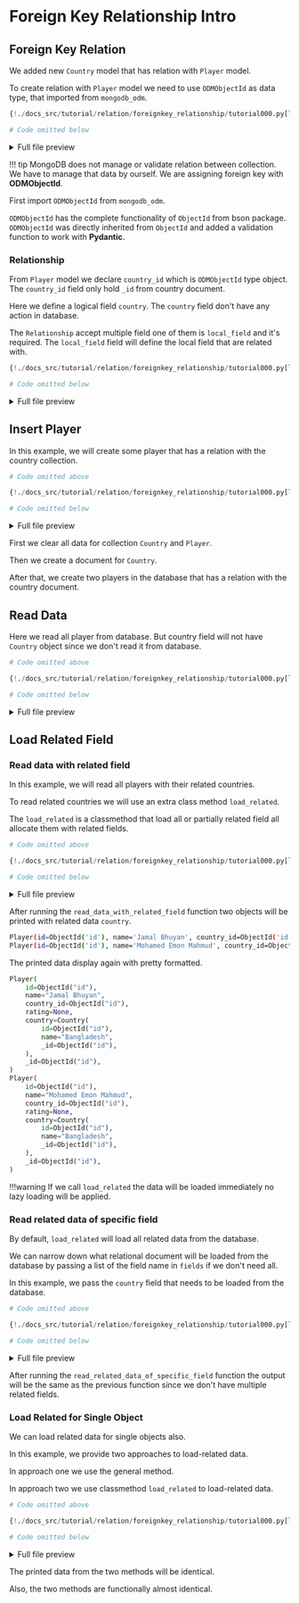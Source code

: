 # Foreign Key Relationship Intro

## Foreign Key Relation

We added new `Country` model that has relation with `Player` model.

To create relation with `Player` model we need to use `ODMObjectId` as data type, that imported from `mongodb_odm`.

```Python hl_lines="8 15 19"
{!./docs_src/tutorial/relation/foreignkey_relationship/tutorial000.py[ln:1-29]!}

# Code omitted below
```

<details>
<summary>Full file preview</summary>
```Python
{!./docs_src/tutorial/relation/foreignkey_relationship/tutorial000.py!}
```
</details>

!!! tip
    MongoDB does not manage or validate relation between collection. We have to manage that data by ourself. We are assigning foreign key with **ODMObjectId**.

First import `ODMObjectId` from `mongodb_odm`.

`ODMObjectId` has the complete functionality of `ObjectId` from bson package. `ODMObjectId` was directly inherited from `ObjectId` and added a validation function to work with **Pydantic**.

### Relationship

From `Player` model we declare `country_id` which is `ODMObjectId` type object. The `country_id` field only hold `_id` from country document.

Here we define a logical field `country`. The `country` field don't have any action in database.

The `Relationship` accept multiple field one of them is `local_field` and it's required. The `local_field` field will define the local field that are related with.

```Python hl_lines="9 24"
{!./docs_src/tutorial/relation/foreignkey_relationship/tutorial000.py[ln:1-29]!}

# Code omitted below
```

<details>
<summary>Full file preview</summary>
```Python
{!./docs_src/tutorial/relation/foreignkey_relationship/tutorial000.py!}
```
</details>

## Insert Player

In this example, we will create some player that has a relation with the country collection.

```Python
# Code omitted above

{!./docs_src/tutorial/relation/foreignkey_relationship/tutorial000.py[ln:37-41]!}

# Code omitted below
```

<details>
<summary>Full file preview</summary>
```Python
{!./docs_src/tutorial/relation/foreignkey_relationship/tutorial000.py!}
```
</details>

First we clear all data for collection `Country` and `Player`.

Then we create a document for `Country`.

After that, we create two players in the database that has a relation with the country document.

## Read Data

Here we read all player from database. But country field will not have `Country` object since we don't read it from database.

```Python
# Code omitted above

{!./docs_src/tutorial/relation/foreignkey_relationship/tutorial000.py[ln:44-47]!}

# Code omitted below
```

<details>
<summary>Full file preview</summary>
```Python
{!./docs_src/tutorial/relation/foreignkey_relationship/tutorial000.py!}
```
</details>

## Load Related Field

### Read data with related field

In this example, we will read all players with their related countries.

To read related countries we will use an extra class method `load_related`.

The `load_related` is a classmethod that load all or partially related field all allocate them with related fields.

```Python
# Code omitted above

{!./docs_src/tutorial/relation/foreignkey_relationship/tutorial000.py[ln:50-54]!}

# Code omitted below
```

<details>
<summary>Full file preview</summary>
```Python
{!./docs_src/tutorial/relation/foreignkey_relationship/tutorial000.py!}
```
</details>

After running the `read_data_with_related_field` function two objects will be printed with related data `country`.

```bash
Player(id=ObjectId('id'), name='Jamal Bhuyan', country_id=ObjectId('id'), rating=None, country=Country(id=ObjectId('id'), name='Bangladesh', _id=ObjectId('id')), _id=ObjectId('id'))
Player(id=ObjectId('id'), name='Mohamed Emon Mahmud', country_id=ObjectId('id'), rating=None, country=Country(id=ObjectId('id'), name='Bangladesh', _id=ObjectId('id')), _id=ObjectId('id'))
```

The printed data display again with pretty formatted.

```python
Player(
    id=ObjectId("id"),
    name="Jamal Bhuyan",
    country_id=ObjectId("id"),
    rating=None,
    country=Country(
        id=ObjectId("id"),
        name="Bangladesh",
        _id=ObjectId("id"),
    ),
    _id=ObjectId("id"),
)
Player(
    id=ObjectId("id"),
    name="Mohamed Emon Mahmud",
    country_id=ObjectId("id"),
    rating=None,
    country=Country(
        id=ObjectId("id"),
        name="Bangladesh",
        _id=ObjectId("id"),
    ),
    _id=ObjectId("id"),
)
```

!!!warning
    If we call `load_related` the data will be loaded immediately no lazy loading will be applied.

### Read related data of specific field

By default, `load_related` will load all related data from the database.

We can narrow down what relational document will be loaded from the database by passing a list of the field name in `fields` if we don't need all.

In this example, we pass the `country` field that needs to be loaded from the database.

```Python
# Code omitted above

{!./docs_src/tutorial/relation/foreignkey_relationship/tutorial000.py[ln:57-61]!}

# Code omitted below
```

<details>
<summary>Full file preview</summary>
```Python
{!./docs_src/tutorial/relation/foreignkey_relationship/tutorial000.py!}
```
</details>

After running the `read_related_data_of_specific_field` function the output will be the same as the previous function since we don't have multiple related fields.

### Load Related for Single Object

We can load related data for single objects also.

In this example, we provide two approaches to load-related data.

In approach one we use the general method.

In approach two we use classmethod `load_related` to load-related data.

```Python
# Code omitted above

{!./docs_src/tutorial/relation/foreignkey_relationship/tutorial000.py[ln:64-75]!}

# Code omitted below
```

<details>
<summary>Full file preview</summary>
```Python
{!./docs_src/tutorial/relation/foreignkey_relationship/tutorial000.py!}
```
</details>

The printed data from the two methods will be identical.

Also, the two methods are functionally almost identical.
